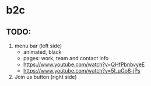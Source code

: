 # b2c

## TODO:
1. menu bar (left side)
   - animated, black 
   - pages: work, team and contact info
   - https://www.youtube.com/watch?v=QHfPbnbvyeE
   - https://www.youtube.com/watch?v=5I_uGo8-jPs
2. Join us button (right side)